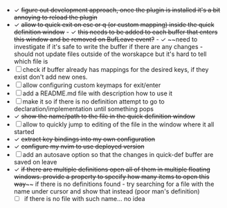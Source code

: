 - ✓ ~~figure out development approach, once the plugin is installed it's a bit annoying to reload the plugin~~
- ✓ ~~allow to quick exit on esc or q (or custom mapping) inside the quick definition window~~
        - ✓ ~~this needs to be added to each buffer that enters this window and be removed on BufLeave event?~~ 
        - ✓ ~~need to investigate if it's safe to write the buffer if there are any changes - should not update files outside of the worskapce but it's hard to tell which file is
- ☐ check if buffer already has mappings for the desired keys, if they exist don't add new ones. 
- ☐ allow configuring custom keymaps for exit/enter
- ☐ add a README.md file with description how to use it
- ☐ make it so if there is no definition attempt to go to declaration/implementation until something pops
- ✓ ~~show the name/path to the file in the quick definition window~~
- ☐ allow to quickly jump to editing of the file in the window where it all started 
- ✓ ~~extract key bindings into my own configuration~~
- ✓ ~~configure my nvim to use deployed version~~
- ☐ add an autosave option so that the changes in quick-def buffer are saved on leave 
- ✓ ~~if there are multiple definitions open all of them in multiple floating windows. provide a property to specify how many items to open this way~~~~
if there is no definitions found - try searching for a file with the name under cursor and show that instead (poor man's definition)
    - ☐ if there is no file with such name... no idea
